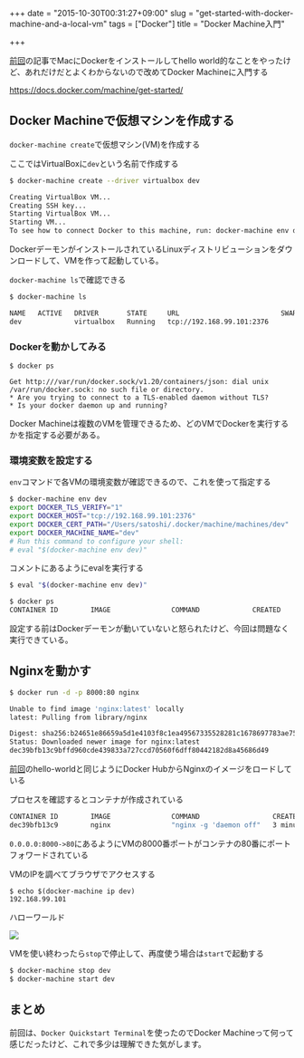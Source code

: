 +++
date = "2015-10-30T00:31:27+09:00"
slug = "get-started-with-docker-machine-and-a-local-vm"
tags = ["Docker"]
title = "Docker Machine入門"

+++

[前回](/entry/2015/10/28/get-started-with-docker/)の記事でMacにDockerをインストールしてhello world的なことをやったけど、あれだけだとよくわからないので改めてDocker Machineに入門する

<!--more-->

https://docs.docker.com/machine/get-started/

## Docker Machineで仮想マシンを作成する

`docker-machine create`で仮想マシン(VM)を作成する

ここではVirtualBoxに`dev`という名前で作成する

```sh
$ docker-machine create --driver virtualbox dev

Creating VirtualBox VM...
Creating SSH key...
Starting VirtualBox VM...
Starting VM...
To see how to connect Docker to this machine, run: docker-machine env dev
```

DockerデーモンがインストールされているLinuxディストリビューションをダウンロードして、VMを作って起動している。

`docker-machine ls`で確認できる

```sh
$ docker-machine ls

NAME   ACTIVE   DRIVER       STATE     URL                         SWARM
dev             virtualbox   Running   tcp://192.168.99.101:2376   
```

### Dockerを動かしてみる

```
$ docker ps

Get http:///var/run/docker.sock/v1.20/containers/json: dial unix /var/run/docker.sock: no such file or directory.
* Are you trying to connect to a TLS-enabled daemon without TLS?
* Is your docker daemon up and running?
```

Docker Machineは複数のVMを管理できるため、どのVMでDockerを実行するかを指定する必要がある。

### 環境変数を設定する

`env`コマンドで各VMの環境変数が確認できるので、これを使って指定する

```sh
$ docker-machine env dev
export DOCKER_TLS_VERIFY="1"
export DOCKER_HOST="tcp://192.168.99.101:2376"
export DOCKER_CERT_PATH="/Users/satoshi/.docker/machine/machines/dev"
export DOCKER_MACHINE_NAME="dev"
# Run this command to configure your shell:
# eval "$(docker-machine env dev)"
```

コメントにあるようにevalを実行する

```sh
$ eval "$(docker-machine env dev)"

$ docker ps
CONTAINER ID        IMAGE               COMMAND             CREATED             STATUS              PORTS               NAMES
```

設定する前はDockerデーモンが動いていないと怒られたけど、今回は問題なく実行できている。

## Nginxを動かす

```sh
$ docker run -d -p 8000:80 nginx

Unable to find image 'nginx:latest' locally
latest: Pulling from library/nginx

Digest: sha256:b24651e86659a5d1e4103f8c1ea49567335528281c1678697783ae7569114e1e
Status: Downloaded newer image for nginx:latest
dec39bfb13c9bffd960cde439833a727ccd70560f6dff80442182d8a45686d49
```

[前回](/entry/2015/10/28/get-started-with-docker/)のhello-worldと同じようにDocker HubからNginxのイメージをロードしている

プロセスを確認するとコンテナが作成されている

```sh
CONTAINER ID        IMAGE               COMMAND                  CREATED             STATUS              PORTS                           NAMES
dec39bfb13c9        nginx               "nginx -g 'daemon off"   3 minutes ago       Up 3 minutes        443/tcp, 0.0.0.0:8000->80/tcp   desperate_leakey
```

`0.0.0.0:8000->80`にあるようにVMの8000番ポートがコンテナの80番にポートフォワードされている

VMのIPを調べてブラウザでアクセスする

```
$ echo $(docker-machine ip dev)
192.168.99.101
```

ハローワールド

![](/post/2015/10/nginx-on-docker.jpg)

VMを使い終わったら`stop`で停止して、再度使う場合は`start`で起動する

```sh
$ docker-machine stop dev
$ docker-machine start dev
```

## まとめ

前回は、`Docker Quickstart Terminal`を使ったのでDocker Machineって何って感じだったけど、これで多少は理解できた気がします。
